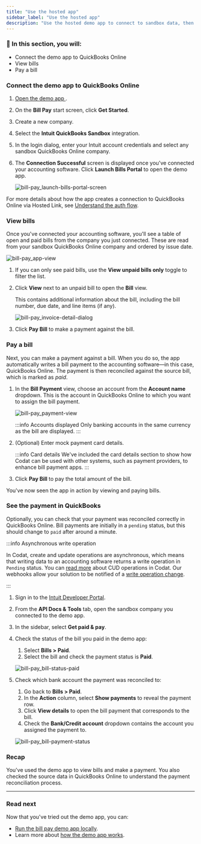 ```yaml
---
title: "Use the hosted app"
sidebar_label: "Use the hosted app"
description: "Use the hosted demo app to connect to sandbox data, then view and pay bills. To close the loop, see how payments are reconciled in QuickBooks"
---
```


### 🚀 In this section, you will:

- Connect the demo app to QuickBooks Online
- View bills
- Pay a bill

### Connect the demo app to QuickBooks Online

1. <a href="https://demo-bill-pay.vercel.app/" target="_blank">
     Open the demo app
   </a>
   .
2. On the **Bill Pay** start screen, click **Get Started**.
3. Create a new company.
4. Select the **Intuit QuickBooks Sandbox** integration.
5. In the login dialog, enter your Intuit account credentials and select any sandbox QuickBooks Online company.

6. The **Connection Successful** screen is displayed once you've connected your accounting software. Click **Launch Bills Portal** to open the demo app.

   ![bill-pay_launch-bills-portal-screen](/img/use-cases/bill-pay/bill-pay_launch-bills-portal-screen.png)

For more details about how the app creates a connection to QuickBooks Online via Hosted Link, see [Understand the auth flow](/payables/guides/bill-pay/how-the-demo-app-works#understand-the-auth-flow).

### View bills

Once you've connected your accounting software, you'll see a table of open and paid bills from the company you just connected. These are read from your sandbox QuickBooks Online company and ordered by issue date.

![bill-pay_app-view](/img/use-cases/bill-pay/bill-pay_app-view.png "Bill pay demo app UI")

1. If you can only see paid bills, use the **View unpaid bills only** toggle to filter the list.
2. Click **View** next to an unpaid bill to open the **Bill** view.

   This contains additional information about the bill, including the bill number, due date, and line items (if any).

   ![bill-pay_invoice-detail-dialog](/img/use-cases/bill-pay/bill-pay_bill-detail-dialog-renamed.png "The Bill view shows additional information about an unpaid bill.")

3. Click **Pay Bill** to make a payment against the bill.

### Pay a bill

Next, you can make a payment against a bill. When you do so, the app automatically writes a bill payment to the accounting software&mdash;in this case, QuickBooks Online. The payment is then reconciled against the source bill, which is marked as _paid_.

1. In the **Bill Payment** view, choose an account from the **Account name** dropdown. This is the account in QuickBooks Online to which you want to assign the bill payment.

   ![bill-pay_payment-view](/img/use-cases/bill-pay/bill-pay_payment-view.png "The Bill Payment view with the Account Name field highlighted.")

   :::info Accounts displayed
   Only banking accounts in the same currency as the bill are displayed.
   :::

2. (Optional) Enter mock payment card details.

   :::info Card details
   We've included the card details section to show how Codat can be used with other systems, such as payment providers, to enhance bill payment apps.
   :::

3. Click **Pay Bill** to pay the total amount of the bill.

You've now seen the app in action by viewing and paying bills.

### See the payment in QuickBooks

Optionally, you can check that your payment was reconciled correctly in QuickBooks Online. Bill payments are initially in a `pending` status, but this should change to `paid` after around a minute.

:::info Asynchronous write operation

In Codat, create and update operations are asynchronous, which means that writing data to an accounting software returns a write operation in `Pending` status. You can [read more](/using-the-api/push) about CUD operations in Codat. Our webhooks allow your solution to be notified of a [write operation change](/using-the-api/push#monitor-the-status-of-your-operation).

:::

1. Sign in to the <a href="https://developer.intuit.com/" target="_blank">Intuit Developer Portal</a>.
2. From the **API Docs & Tools** tab, open the sandbox company you connected to the demo app.
3. In the sidebar, select **Get paid & pay**.
4. Check the status of the bill you paid in the demo app:

   1. Select **Bills > Paid**.
   2. Select the bill and check the payment status is **Paid**.

   ![bill-pay_bill-status-paid](/img/use-cases/bill-pay/bill-pay_qbo-sandbox-company-bill-status-of-paid.png "A bill in QBO with a status of PAID.")

5. Check which bank account the payment was reconciled to:

   1. Go back to **Bills > Paid**.
   2. In the **Action** column, select **Show payments** to reveal the payment row.
   3. Click **View details** to open the bill payment that corresponds to the bill.
   4. Check the **Bank/Credit account** dropdown contains the account you assigned the payment to.

   ![bill-pay_bill-payment-status](/img/use-cases/bill-pay/bill-pay_bill-payment-mapping-account.png "A bill payment in QBO showing the Checking account in the Bank/Credit account dropdown.")

### Recap

You've used the demo app to view bills and make a payment. You also checked the source data in QuickBooks Online to understand the payment reconciliation process.

<hr />

### Read next

Now that you've tried out the demo app, you can:

- [Run the bill pay demo app locally](/payables/guides/bill-pay/run-demo-app-locally).
- Learn more about [how the demo app works](/payables/guides/bill-pay/how-the-demo-app-works).

